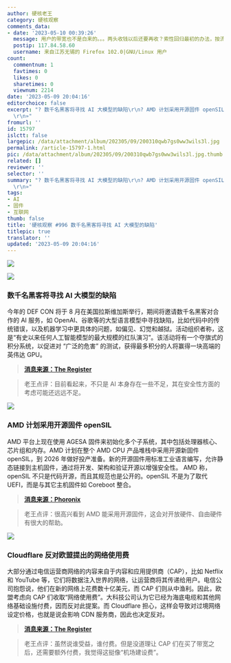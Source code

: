 ```yaml
---
author: 硬核老王
category: 硬核观察
comments_data:
- date: '2023-05-10 00:39:26'
  message: 用户的带宽也不是白来的。。。两头收钱以后还要再收？索性回归最初的办法，按流量收钱。
  postip: 117.84.58.60
  username: 来自江苏无锡的 Firefox 102.0|GNU/Linux 用户
count:
  commentnum: 1
  favtimes: 0
  likes: 0
  sharetimes: 0
  viewnum: 2214
date: '2023-05-09 20:04:16'
editorchoice: false
excerpt: "? 数千名黑客将寻找 AI 大模型的缺陷\r\n? AMD 计划采用开源固件 openSIL\r\n? Cloudflare 反对欧盟提出的网络使用费\r\n»
  \r\n»"
fromurl: ''
id: 15797
islctt: false
largepic: /data/attachment/album/202305/09/200310qwb7gs0ww3wils3l.jpg
permalink: /article-15797-1.html
pic: /data/attachment/album/202305/09/200310qwb7gs0ww3wils3l.jpg.thumb.jpg
related: []
reviewer: ''
selector: ''
summary: "? 数千名黑客将寻找 AI 大模型的缺陷\r\n? AMD 计划采用开源固件 openSIL\r\n? Cloudflare 反对欧盟提出的网络使用费\r\n»
  \r\n»"
tags:
- AI
- 固件
- 互联网
thumb: false
title: '硬核观察 #996 数千名黑客将寻找 AI 大模型的缺陷'
titlepic: true
translator: ''
updated: '2023-05-09 20:04:16'
---
```


![](/data/attachment/album/202305/09/200310qwb7gs0ww3wils3l.jpg)


![](/data/attachment/album/202305/09/200321bzd7da0eme0rxmrr.jpg)


### 数千名黑客将寻找 AI 大模型的缺陷


今年的 DEF CON 将于 8 月在美国拉斯维加斯举行，期间将邀请数千名黑客对合作的 AI 服务，如 OpenAI、谷歌等的大型语言模型中寻找缺陷，比如代码中的传统错误，以及机器学习中更具体的问题，如偏见、幻觉和越狱。活动组织者称，这是“有史以来任何人工智能模型的最大规模的红队演习”。该活动将有一个夺旗式的积分系统，以促进对 “广泛的危害” 的测试，获得最多积分的人将赢得一块高端的英伟达 GPU。



> 
> **[消息来源：The Register](https://www.theregister.com/2023/05/06/ai_hacking_defcon/)**
> 
> 
> 



> 
> 老王点评：目前看起来，不只是 AI 本身存在一些不足，其在安全性方面的考虑可能还远远不足。
> 
> 
> 


![](/data/attachment/album/202305/09/200333pkftaja97fzxll79.jpg)


### AMD 计划采用开源固件 openSIL


AMD 平台上现在使用 AGESA 固件来初始化多个子系统，其中包括处理器核心、芯片组和内存。AMD 计划在整个 AMD CPU 产品堆栈中采用开源新固件 openSIL，到 2026 年做好投产准备。新的开源固件用标准工业语言编写，允许静态链接到主机固件，通过将开发、架构和验证开源以增强安全性。 AMD 称，openSIL 不只是代码开源，而且其规范也是公开的。openSIL 不是为了取代 UEFI，而是与其它主机固件如 Coreboot 整合。



> 
> **[消息来源：Phoronix](https://www.phoronix.com/news/AMD-openSIL-Replace-AGESA)**
> 
> 
> 



> 
> 老王点评：很高兴看到 AMD 能采用开源固件，这会对开放硬件、自由硬件有很大的帮助。
> 
> 
> 


![](/data/attachment/album/202305/09/200400gm9hf7qt8pt8hqft.jpg)


### Cloudflare 反对欧盟提出的网络使用费


大部分通过电信运营商网络的内容来自于内容和应用提供商（CAP），比如 Netflix 和 YouTube 等，它们将数据注入世界的网络，让运营商将其传递给用户。电信公司抱怨说，他们在新的网络上花费数十亿美元，而 CAP 们则从中渔利。因此，欧盟考虑向 CAP 们收取“网络使用费”。大科技公司认为它已经为海底电缆和其他网络基础设施付费，因而反对此提案。而 Cloudflare 担心，这样会导致对过境网络设定价格，也就是说会影响 CDN 服务商，因此也决定反对。



> 
> **[消息来源：The Register](https://www.theregister.com/2023/05/09/cloudflare_opposes_europes_network_usage_charges/)**
> 
> 
> 



> 
> 老王点评：虽然说谁受益，谁付费。但是没道理让 CAP 们在买了带宽之后，还需要额外付费，我觉得这挺像“机场建设费”。
> 
> 
>